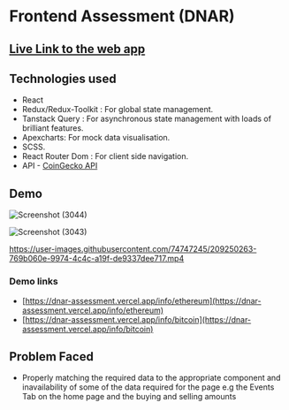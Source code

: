 # Frontend Assessment (DNAR)

## [Live Link to the web app](https://dnar-assessment.vercel.app)
## Technologies used
- React
- Redux/Redux-Toolkit : For global state management.
- Tanstack Query : For asynchronous state management with loads of brilliant features.
- Apexcharts: For mock data visualisation.
- SCSS.
- React Router Dom : For client side navigation.
- API - [CoinGecko API](https://www.coingecko.com/en/api/documentation#)





## Demo
![Screenshot (3044)](https://user-images.githubusercontent.com/74747245/209250234-0d8ab0e1-f3c2-4044-80b6-3f6c57c35189.png)

![Screenshot (3043)](https://user-images.githubusercontent.com/74747245/209250240-36cc004e-375b-4919-a3fd-ed4a254e7f30.png)

https://user-images.githubusercontent.com/74747245/209250263-769b060e-9974-4c4c-a19f-de9337dee717.mp4

### Demo links
- [https://dnar-assessment.vercel.app/info/ethereum](https://dnar-assessment.vercel.app/info/ethereum)
- [https://dnar-assessment.vercel.app/info/bitcoin](https://dnar-assessment.vercel.app/info/bitcoin)


## Problem Faced
- Properly matching the required data to the appropriate component and inavailability of some of the data required for the page e.g the Events Tab on the home page and the buying and selling amounts
